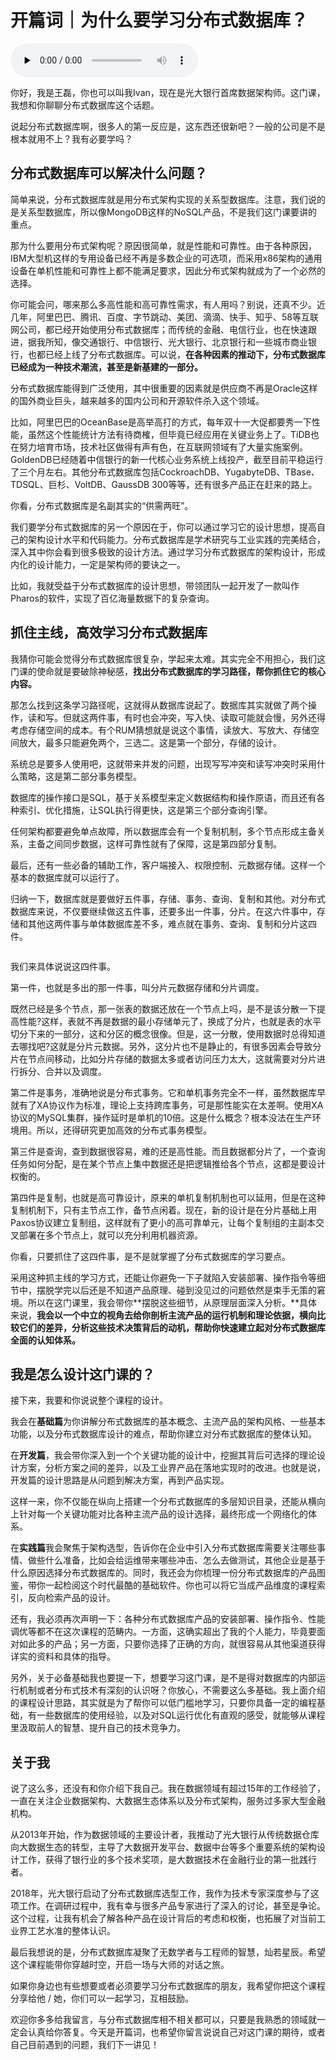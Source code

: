 # 开篇词｜为什么要学习分布式数据库？

<audio id="audio" title="开篇词｜为什么要学习分布式数据库？" controls="" preload="none"><source id="mp3" src="https://static001.geekbang.org/resource/audio/e8/76/e8cb1c01217f696ef8a8bd1f00aedc76.mp3"></audio>

你好，我是王磊，你也可以叫我Ivan，现在是光大银行首席数据架构师。这门课，我想和你聊聊分布式数据库这个话题。

说起分布式数据库啊，很多人的第一反应是，这东西还很新吧？一般的公司是不是根本就用不上？我有必要学吗？

## 分布式数据库可以解决什么问题？

简单来说，分布式数据库就是用分布式架构实现的关系型数据库。注意，我们说的是关系型数据库，所以像MongoDB这样的NoSQL产品，不是我们这门课要讲的重点。

那为什么要用分布式架构呢？原因很简单，就是性能和可靠性。由于各种原因，IBM大型机这样的专用设备已经不再是多数企业的可选项，而采用x86架构的通用设备在单机性能和可靠性上都不能满足要求，因此分布式架构就成为了一个必然的选择。

你可能会问，哪来那么多高性能和高可靠性需求，有人用吗？别说，还真不少。近几年，阿里巴巴、腾讯、百度、字节跳动、美团、滴滴、快手、知乎、58等互联网公司，都已经开始使用分布式数据库；而传统的金融、电信行业，也在快速跟进，据我所知，像交通银行、中信银行、光大银行、北京银行和一些城市商业银行，也都已经上线了分布式数据库。可以说，**在各种因素的推动下，分布式数据库已经成为一种技术潮流，甚至是新基建的一部分。**

分布式数据库能得到广泛使用，其中很重要的因素就是供应商不再是Oracle这样的国外商业巨头，越来越多的国内公司和开源软件杀入这个领域。

比如，阿里巴巴的OceanBase是高举高打的方式，每年双十一大促都要秀一下性能，虽然这个性能统计方法有待商榷，但毕竟已经应用在关键业务上了。TiDB也在努力培育市场，技术社区做得有声有色，在互联网领域有了大量实施案例。GoldenDB已经随着中信银行的新一代核心业务系统上线投产，截至目前平稳运行了三个月左右。其他分布式数据库包括CockroachDB、YugabyteDB、TBase、TDSQL、巨杉、VoltDB、GaussDB 300等等，还有很多产品正在赶来的路上。

你看，分布式数据库是名副其实的“供需两旺”。

我们要学分布式数据库的另一个原因在于，你可以通过学习它的设计思想，提高自己的架构设计水平和代码能力。分布式数据库是学术研究与工业实践的完美结合，深入其中你会看到很多极致的设计方法。通过学习分布式数据库的架构设计，形成内化的设计能力，一定是架构师的要诀之一。

比如，我就受益于分布式数据库的设计思想，带领团队一起开发了一款叫作Pharos的软件，实现了百亿海量数据下的复杂查询。

## 抓住主线，高效学习分布式数据库

我猜你可能会觉得分布式数据库很复杂，学起来太难。其实完全不用担心，我们这门课的使命就是要破除神秘感，**找出分布式数据库的学习路径，帮你抓住它的核心内容。**

那怎么找到这条学习路径呢，这就得从数据库说起了。数据库其实就做了两个操作，读和写。但就这两件事，有时也会冲突，写入快、读取可能就会慢，另外还得考虑存储空间的成本。有个RUM猜想就是说这个事情，读放大、写放大、存储空间放大，最多只能避免两个，三选二。这是第一个部分，存储的设计。

系统总是要多人使用吧，这就带来并发的问题，出现写写冲突和读写冲突时采用什么策略，这是第二部分事务模型。

数据库的操作接口是SQL，基于关系模型来定义数据结构和操作原语，而且还有各种索引、优化措施，让SQL执行得更快，这是第三个部分查询引擎。

任何架构都要避免单点故障，所以数据库会有一个复制机制，多个节点形成主备关系，主备之间同步数据，这样可靠性就有了保障，这是第四部分复制。

最后，还有一些必备的辅助工作，客户端接入、权限控制、元数据存储。这样一个基本的数据库就可以运行了。

归纳一下，数据库就是要做好五件事，存储、事务、查询、复制和其他。对分布式数据库来说，不仅要继续做这五件事，还要多出一件事，分片。在这六件事中，存储和其他这两件事与单体数据库差不多，难点就在事务、查询、复制和分片这四件。

<img src="https://static001.geekbang.org/resource/image/a7/dc/a7dd83b10559c0c8c696d12a813679dc.png" alt="">

我们来具体说说这四件事。

第一件，也就是多出的那一件事，叫分片元数据存储和分片调度。

既然已经是多个节点，那一张表的数据还放在一个节点上吗，是不是该分散一下提高性能?这样，表就不再是数据的最小存储单元了，换成了分片，也就是表的水平切分下来的一部分，这和分区的概念很像。但是，这一分散，使用数据时总得知道去哪找吧?这就是分片元数据。另外，这分片也不是静止的，有很多因素会导致分片在节点间移动，比如分片存储的数据太多或者访问压力太大，这就需要对分片进行拆分、合并以及调度。

第二件是事务，准确地说是分布式事务。它和单机事务完全不一样，虽然数据库早就有了XA协议作为标准，理论上支持跨库事务，可是那性能实在太差啊。使用XA协议的MySQL集群，操作延时是单机的10倍。这是什么概念？根本没法在生产环境用。所以，还得研究更加高效的分布式事务模型。

第三件是查询，查到数据很容易，难的还是高性能。而且数据都分片了，一个查询任务如何分配，是在某个节点上集中数据还是把逻辑推给各个节点，这都是要设计权衡的。

第四件是复制，也就是高可靠设计，原来的单机复制机制也可以延用，但是在这种复制机制下，只有主节点工作，备节点闲着。现在，新的设计是在分片基础上用Paxos协议建立复制组，这样就有了更小的高可靠单元，让每个复制组的主副本交叉部署在多个节点上，就可以充分利用机器资源。

你看，只要抓住了这四件事，是不是就掌握了分布式数据库的学习要点。

采用这种抓主线的学习方式，还能让你避免一下子就陷入安装部署、操作指令等细节中，摆脱学完以后还是不知道产品原理、碰到没见过的问题依然是束手无策的窘境。所以在这门课里，我会带你**摆脱这些细节，从原理层面深入分析。**具体来说，**我会以一个中立的视角去给你剖析主流产品的运行机制和理论依据，横向比较它们的差异，分析这些技术决策背后的动机，帮助你快速建立起对分布式数据库全面的认知体系。**

## 我是怎么设计这门课的？

接下来，我要和你说说整个课程的设计。

我会在**基础篇**为你讲解分布式数据库的基本概念、主流产品的架构风格、一些基本功能，以及分布式数据库设计的难点，帮助你建立对分布式数据库的整体认知。

在**开发篇**，我会带你深入到一个个关键功能的设计中，挖掘其背后可选择的理论设计方案，分析方案之间的差异，以及工业界产品在落地实现时的改进。也就是说，开发篇的设计思路是从问题到解决方案，再到产品实现。

这样一来，你不仅能在纵向上搭建一个分布式数据库的多层知识目录，还能从横向上针对每一个关键功能对比各种主流产品的设计选择，最终形成一个网络化的体系。

在**实践篇**我会聚焦于架构选型，告诉你在企业中引入分布式数据库需要关注哪些事情、做些什么准备，比如会给运维带来哪些冲击、怎么去做测试，其他企业是基于什么原因选择分布式数据库的。同时，我还会为你梳理一份分布式数据库的产品图鉴，带你一起检阅这个时代最酷的基础软件。你也可以将它当成产品维度的课程索引，反向检索产品的设计。

还有，我必须再次声明一下：各种分布式数据库产品的安装部署、操作指令、性能调优等都不在这次课程的范畴内。一方面，这确实超出了我的个人能力，毕竟要面对如此多的产品；另一方面，只要你选择了正确的方向，就很容易从其他渠道获得详实的资料和具体的指导。

另外，关于必备基础我也要提一下，想要学习这门课，是不是得对数据库的内部运行机制或者分布式技术有深刻的认识呀？你放心，不需要这么多基础。我上面介绍的课程设计思路，其实就是为了帮你可以低门槛地学习，只要你具备一定的编程基础，有一些数据库的使用经验，以及对SQL运行优化有直观的感受，就能够从课程里汲取前人的智慧、提升自己的技术竞争力。

## 关于我

说了这么多，还没有和你介绍下我自己。我在数据领域有超过15年的工作经验了，一直在关注企业数据架构、大数据生态体系以及分布式架构，服务过多家大型金融机构。

从2013年开始，作为数据领域的主要设计者，我推动了光大银行从传统数据仓库向大数据生态的转型，主导了大数据开发平台、数据中台等多个重要系统的架构设计工作，获得了银行业的多个技术奖项，是大数据技术在金融行业的第一批践行者。

2018年，光大银行启动了分布式数据库选型工作，我作为技术专家深度参与了这项工作。在调研过程中，我有幸与很多产品专家进行了深入的讨论，甚至是争论。这个过程，让我有机会了解各种产品在设计背后的考虑和权衡，也拓展了对当前工业界工艺水准的整体认识。

最后我想说的是，分布式数据库凝聚了无数学者与工程师的智慧，灿若星辰。希望这个课程能带你穿越时空，开启一场与大师的对话之旅。

如果你身边也有些想要或者必须要学习分布式数据库的朋友，我希望你把这个课程分享给他 / 她，你们可以一起学习，互相鼓励。

欢迎你多多给我留言，与分布式数据库相不相关都可以，只要是我熟悉的领域就一定会认真给你答复。今天是开篇词，也希望你留言说说自己对这门课的期待，或者自己目前遇到的问题，我们下一讲见！
